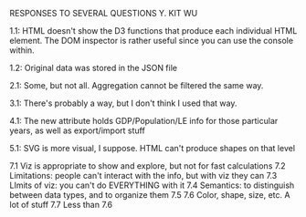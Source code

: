 RESPONSES TO SEVERAL QUESTIONS
Y. KIT WU

1.1: HTML doesn't show the D3 functions that produce each individual HTML element. The DOM inspector is rather useful since you can use the console within. 

1.2: Original data was stored in the JSON file

2.1: Some, but not all. Aggregation cannot be filtered the same way.

3.1: There's probably a way, but I don't think I used that way.

4.1: The new attribute holds GDP/Population/LE info for those particular years, as well as export/import stuff

5.1: SVG is more visual, I suppose. HTML can't produce shapes on that level

7.1 Viz is appropriate to show and explore, but not for fast calculations
7.2 Limitations: people can't interact with the info, but with viz they can
7.3 LImits of viz: you can't do EVERYTHING with it
7.4 Semantics: to distinguish between data types, and to organize them
7.5 
7.6 Color, shape, size, etc. A lot of stuff
7.7 Less than 7.6